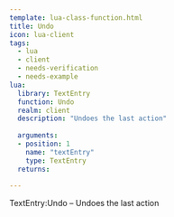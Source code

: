 ```yaml
---
template: lua-class-function.html
title: Undo
icon: lua-client
tags:
  - lua
  - client
  - needs-verification
  - needs-example
lua:
  library: TextEntry
  function: Undo
  realm: client
  description: "Undoes the last action"
  
  arguments:
  - position: 1
    name: "textEntry"
    type: TextEntry
  returns:
    
---
```


<div class="lua__search__keywords">
TextEntry:Undo &#x2013; Undoes the last action
</div>
